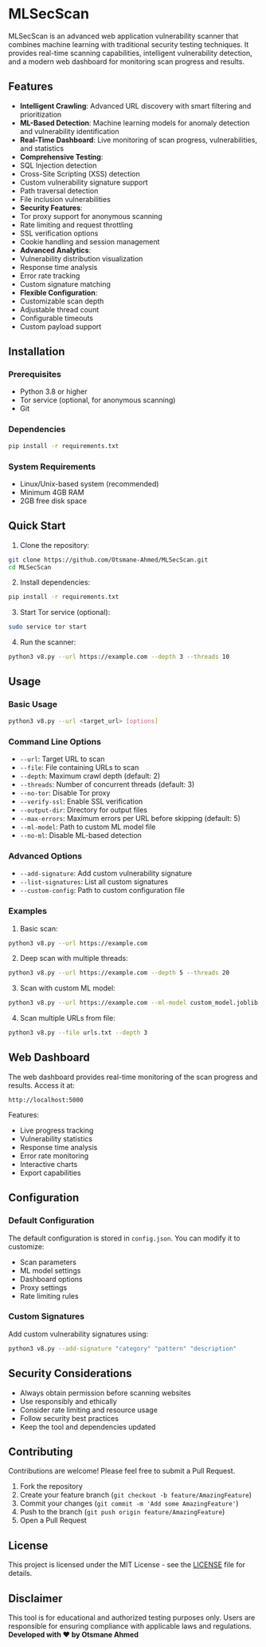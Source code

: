 # MLSecScan

MLSecScan is an advanced web application vulnerability scanner that combines machine learning with traditional security testing techniques. It provides real-time scanning capabilities, intelligent vulnerability detection, and a modern web dashboard for monitoring scan progress and results.

## Features

-  **Intelligent Crawling**: Advanced URL discovery with smart filtering and prioritization
-  **ML-Based Detection**: Machine learning models for anomaly detection and vulnerability identification
-  **Real-Time Dashboard**: Live monitoring of scan progress, vulnerabilities, and statistics
-  **Comprehensive Testing**: 
  - SQL Injection detection
  - Cross-Site Scripting (XSS) detection
  - Custom vulnerability signature support
  - Path traversal detection
  - File inclusion vulnerabilities
-  **Security Features**:
  - Tor proxy support for anonymous scanning
  - Rate limiting and request throttling
  - SSL verification options
  - Cookie handling and session management
-  **Advanced Analytics**:
  - Vulnerability distribution visualization
  - Response time analysis
  - Error rate tracking
  - Custom signature matching
-  **Flexible Configuration**:
  - Customizable scan depth
  - Adjustable thread count
  - Configurable timeouts
  - Custom payload support

## Installation

### Prerequisites

- Python 3.8 or higher
- Tor service (optional, for anonymous scanning)
- Git

### Dependencies

```bash
pip install -r requirements.txt
```

### System Requirements

- Linux/Unix-based system (recommended)
- Minimum 4GB RAM
- 2GB free disk space

## Quick Start

1. Clone the repository:
```bash
git clone https://github.com/Otsmane-Ahmed/MLSecScan.git
cd MLSecScan
```

2. Install dependencies:
```bash
pip install -r requirements.txt
```

3. Start Tor service (optional):
```bash
sudo service tor start
```

4. Run the scanner:
```bash
python3 v8.py --url https://example.com --depth 3 --threads 10
```

## Usage

### Basic Usage

```bash
python3 v8.py --url <target_url> [options]
```

### Command Line Options

- `--url`: Target URL to scan
- `--file`: File containing URLs to scan
- `--depth`: Maximum crawl depth (default: 2)
- `--threads`: Number of concurrent threads (default: 3)
- `--no-tor`: Disable Tor proxy
- `--verify-ssl`: Enable SSL verification
- `--output-dir`: Directory for output files
- `--max-errors`: Maximum errors per URL before skipping (default: 5)
- `--ml-model`: Path to custom ML model file
- `--no-ml`: Disable ML-based detection

### Advanced Options

- `--add-signature`: Add custom vulnerability signature
- `--list-signatures`: List all custom signatures
- `--custom-config`: Path to custom configuration file

### Examples

1. Basic scan:
```bash
python3 v8.py --url https://example.com
```

2. Deep scan with multiple threads:
```bash
python3 v8.py --url https://example.com --depth 5 --threads 20
```

3. Scan with custom ML model:
```bash
python3 v8.py --url https://example.com --ml-model custom_model.joblib
```

4. Scan multiple URLs from file:
```bash
python3 v8.py --file urls.txt --depth 3
```

## Web Dashboard

The web dashboard provides real-time monitoring of the scan progress and results. Access it at:
```
http://localhost:5000
```

Features:
- Live progress tracking
- Vulnerability statistics
- Response time analysis
- Error rate monitoring
- Interactive charts
- Export capabilities

## Configuration

### Default Configuration

The default configuration is stored in `config.json`. You can modify it to customize:
- Scan parameters
- ML model settings
- Dashboard options
- Proxy settings
- Rate limiting rules

### Custom Signatures

Add custom vulnerability signatures using:
```bash
python3 v8.py --add-signature "category" "pattern" "description"
```

## Security Considerations

- Always obtain permission before scanning websites
- Use responsibly and ethically
- Consider rate limiting and resource usage
- Follow security best practices
- Keep the tool and dependencies updated

## Contributing

Contributions are welcome! Please feel free to submit a Pull Request.

1. Fork the repository
2. Create your feature branch (`git checkout -b feature/AmazingFeature`)
3. Commit your changes (`git commit -m 'Add some AmazingFeature'`)
4. Push to the branch (`git push origin feature/AmazingFeature`)
5. Open a Pull Request

## License

This project is licensed under the MIT License - see the [LICENSE](LICENSE) file for details.



## Disclaimer

This tool is for educational and authorized testing purposes only. Users are responsible for ensuring compliance with applicable laws and regulations. 
**Developed with ❤️ by Otsmane Ahmed**
